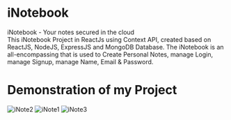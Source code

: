 # iNotebook
iNotebook - Your notes secured in the cloud<br/>
This iNotebook Project in ReactJs using Context API, created based on ReactJS, NodeJS, ExpressJS and MongoDB Database.
The iNotebook is an all-encompassing that is used to Create Personal Notes, manage Login, manage Signup, manage Name, Email & Password.

# Demonstration of my Project
![iNote2](https://user-images.githubusercontent.com/73652119/154000175-e9039e5d-6f26-4aed-9b32-9e702ee54e1b.png)
![iNote1](https://user-images.githubusercontent.com/73652119/154000164-afedc18a-b382-4170-8387-5e2e64027392.png)
![iNote3](https://user-images.githubusercontent.com/73652119/154000185-07d70a31-6807-4d59-bfff-40552cbdca4e.png)
